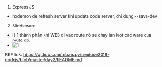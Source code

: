 1. Express JS 
- nodemon de refresh server khi update code server, chi dung --save-dev
2. Middleware
- là 1 thành phần khi WEB di vao route nó se chay lan luot cac ware cua route đó. 
- <img src="https://camo.githubusercontent.com/af25dcefb2d951a9925adfc0c2c11f9684e19c1e/687474703a2f2f61647269616e6d656a69612e636f6d2f696d616765732f657870726573732d6d6964646c6577617265732e706e67" alt="1" />
REF link: https://github.com/mbaezpy/trentose2018-nodejs/blob/master/day2/README.md

